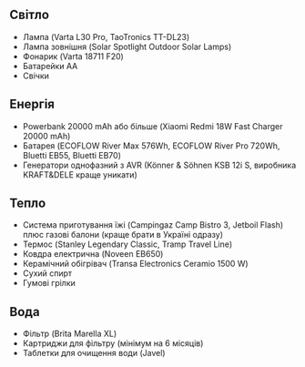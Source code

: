 ## Світло
- Лампа (Varta L30 Pro, TaoTronics TT-DL23)
- Лампа зовнішня (Solar Spotlight Outdoor Solar Lamps)
- Фонарик (Varta 18711 F20)
- Батарейки АА
- Свічки

## Енергія
- Powerbank 20000 mAh або більше (Xiaomi Redmi 18W Fast Charger 20000 mAh)
- Батарея (ECOFLOW River Max 576Wh, ECOFLOW River Pro 720Wh, Bluetti EB55, Bluetti EB70)
- Генератори однофазний з AVR (Könner & Söhnen KSB 12i S, виробника KRAFT&DELE краще уникати)

## Тепло
- Система приготування їжі (Campingaz Camp Bistro 3, Jetboil Flash) плюс газові балони (краще брати в Україні одразу)
- Термос (Stanley Legendary Classic, Tramp Travel Line)
- Ковдра електрична (Noveen EB650)
- Керамічний обігрівач (Transa Electronics Ceramio 1500 W)
- Сухий спирт
- Гумові грілки

## Вода
- Фільтр (Brita Marella XL)
- Картриджи для фільтру (мінімум на 6 місяців)
- Таблетки для очищення води (Javel)
